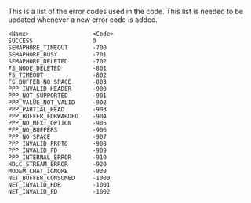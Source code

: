 This is a list of the error codes used in the code.
This list is needed to be updated whenever a new error code is added.

    <Name>                  <Code>
    SUCCESS                 0
    SEMAPHORE_TIMEOUT       -700
    SEMAPHORE_BUSY          -701
    SEMAPHORE_DELETED       -702
    FS_NODE_DELETED         -801
    FS_TIMEOUT              -802
    FS_BUFFER_NO_SPACE      -803
    PPP_INVALID_HEADER      -900
    PPP_NOT_SUPPORTED       -901
    PPP_VALUE_NOT_VALID     -902
    PPP_PARTIAL_READ        -903
    PPP_BUFFER_FORWARDED    -904
    PPP_NO_NEXT_OPTION      -905
    PPP_NO_BUFFERS          -906
    PPP_NO_SPACE            -907
    PPP_INVALID_PROTO       -908
    PPP_INVALID_FD          -909
    PPP_INTERNAL_ERROR      -910
    HDLC_STREAM_ERROR       -920
    MODEM_CHAT_IGNORE       -930
    NET_BUFFER_CONSUMED     -1000
    NET_INVALID_HDR         -1001
    NET_INVALID_FD          -1002